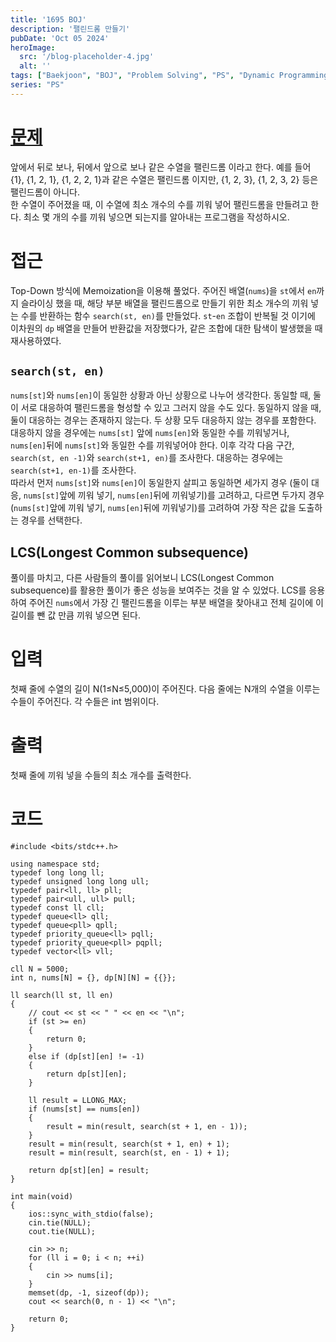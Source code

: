 ```yaml
---
title: '1695 BOJ'
description: '팰린드롬 만들기'
pubDate: 'Oct 05 2024'
heroImage: 
  src: '/blog-placeholder-4.jpg'
  alt: ''
tags: ["Baekjoon", "BOJ", "Problem Solving", "PS", "Dynamic Programming", "DP"]
series: "PS"
---
```


# [문제](https://www.acmicpc.net/problem/1695)
앞에서 뒤로 보나, 뒤에서 앞으로 보나 같은 수열을 팰린드롬 이라고 한다. 예를 들어 {1}, {1, 2, 1}, {1, 2, 2, 1}과 같은 수열은 팰린드롬 이지만, {1, 2, 3}, {1, 2, 3, 2} 등은 팰린드롬이 아니다.</br>
한 수열이 주어졌을 때, 이 수열에 최소 개수의 수를 끼워 넣어 팰린드롬을 만들려고 한다. 최소 몇 개의 수를 끼워 넣으면 되는지를 알아내는 프로그램을 작성하시오.

# 접근
Top-Down 방식에 Memoization을 이용해 풀었다. 주어진 배열(`nums`)을 `st`에서 `en`까지 슬라이싱 했을 때, 해당 부분 배열을 팰린드롬으로 만들기 위한 최소 개수의 끼워 넣는 수를 반환하는 함수 `search(st, en)`를 만들었다. `st`-`en` 조합이 반복될 것 이기에 이차원의 `dp` 배열을 만들어 반환값을 저장했다가, 같은 조합에 대한 탐색이 발생했을 때 재사용하였다.

## `search(st, en)`
`nums[st]`와 `nums[en]`이 동일한 상황과 아닌 상황으로 나누어 생각한다. 동일할 때, 둘이 서로 대응하여 팰린드롬을 형성할 수 있고 그러지 않을 수도 있다. 동일하지 않을 때, 둘이 대응하는 경우는 존재하지 않는다. 두 상황 모두 대응하지 않는 경우를 포함한다. 대응하지 않을 경우에는 `nums[st]` 앞에 `nums[en]`와 동일한 수를 끼워넣거나, `nums[en]`뒤에 `nums[st]`와  동일한 수를 끼워넣어야 한다. 이후 각각 다음 구간, `search(st, en -1)`와 `search(st+1, en)`를 조사한다. 대응하는 경우에는 `search(st+1, en-1)`를 조사한다.</br>
따라서 먼저 `nums[st]`와 `nums[en]`이 동일한지 살피고 동일하면 세가지 경우 (둘이 대응, `nums[st]`앞에 끼워 넣기, `nums[en]`뒤에 끼워넣기)를 고려하고, 다르면 두가지 경우 (`nums[st]`앞에 끼워 넣기, `nums[en]`뒤에 끼워넣기)를 고려하여 가장 작은 값을 도출하는 경우를 선택한다.

## LCS(Longest Common subsequence)
풀이를 마치고, 다른 사람들의 풀이를 읽어보니 LCS(Longest Common subsequence)를 활용한 풀이가 좋은 성능을 보여주는 것을 알 수 있었다. LCS를 응용하여 주어진 `nums`에서 가장 긴 팰린드롬을 이루는 부분 배열을 찾아내고 전체 길이에 이 길이를 뺀 값 만큼 끼워 넣으면 된다.

# 입력
첫째 줄에 수열의 길이 N(1≤N≤5,000)이 주어진다. 다음 줄에는 N개의 수열을 이루는 수들이 주어진다. 각 수들은 int 범위이다.

# 출력
첫째 줄에 끼워 넣을 수들의 최소 개수를 출력한다.

# 코드
```
#include <bits/stdc++.h>

using namespace std;
typedef long long ll;
typedef unsigned long long ull;
typedef pair<ll, ll> pll;
typedef pair<ull, ull> pull;
typedef const ll cll;
typedef queue<ll> qll;
typedef queue<pll> qpll;
typedef priority_queue<ll> pqll;
typedef priority_queue<pll> pqpll;
typedef vector<ll> vll;

cll N = 5000;
int n, nums[N] = {}, dp[N][N] = {{}};

ll search(ll st, ll en)
{
    // cout << st << " " << en << "\n";
    if (st >= en)
    {
        return 0;
    }
    else if (dp[st][en] != -1)
    {
        return dp[st][en];
    }

    ll result = LLONG_MAX;
    if (nums[st] == nums[en])
    {
        result = min(result, search(st + 1, en - 1));
    }
    result = min(result, search(st + 1, en) + 1);
    result = min(result, search(st, en - 1) + 1);

    return dp[st][en] = result;
}

int main(void)
{
    ios::sync_with_stdio(false);
    cin.tie(NULL);
    cout.tie(NULL);

    cin >> n;
    for (ll i = 0; i < n; ++i)
    {
        cin >> nums[i];
    }
    memset(dp, -1, sizeof(dp));
    cout << search(0, n - 1) << "\n";

    return 0;
}
```
